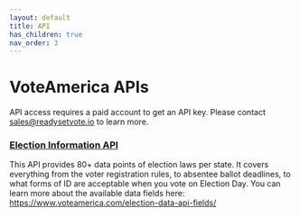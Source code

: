 ```yaml
---
layout: default
title: API
has_children: true
nav_order: 3
---
```


# VoteAmerica APIs

API access requires a paid account to get an API key. Please contact sales@readysetvote.io to learn more.


### [Election Information API](election/)
This API provides 80+ data points of election laws per state. It covers everything from the voter registration rules, to absentee ballot deadlines, to what forms of ID are acceptable when you vote on Election Day.  You can learn more about the available data fields here: https://www.voteamerica.com/election-data-api-fields/
